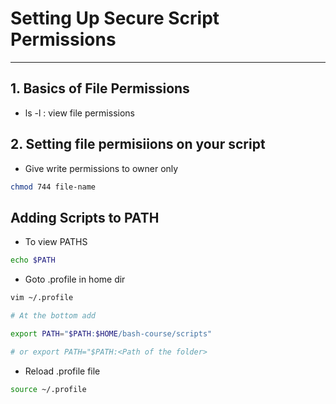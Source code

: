 # Setting Up Secure Script Permissions
----
## 1. Basics of File Permissions
- ls -l : view file permissions

## 2. Setting file permisiions on your script
- Give write permissions to owner only
```bash
chmod 744 file-name
```
 ## Adding Scripts to PATH
- To view PATHS
```bash
echo $PATH
```
- Goto .profile in home dir
```bash
vim ~/.profile

# At the bottom add

export PATH="$PATH:$HOME/bash-course/scripts"

# or export PATH="$PATH:<Path of the folder>
```

- Reload .profile file
```bash
source ~/.profile
```